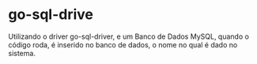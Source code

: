 # go-sql-drive

Utilizando o driver go-sql-driver, e um Banco de Dados MySQL, quando o código roda, é inserido no banco de dados, o nome no qual é dado no sistema.